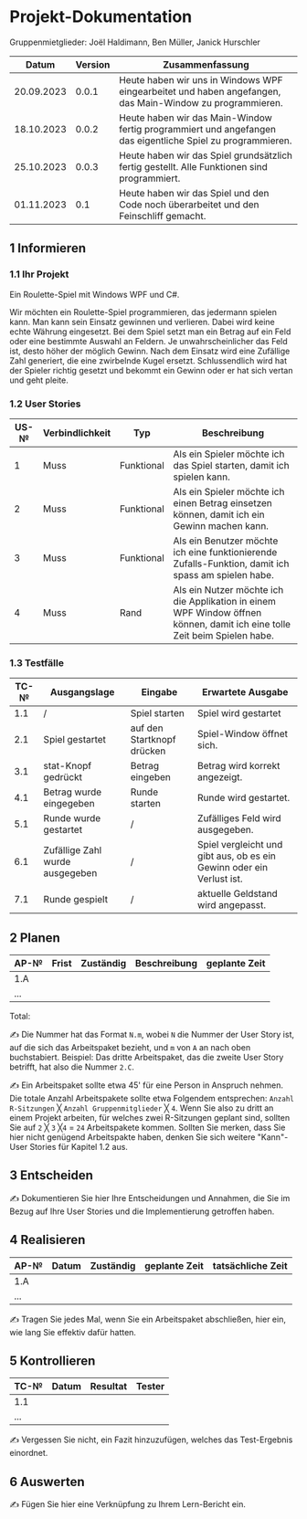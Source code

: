 # Projekt-Dokumentation


Gruppenmietglieder:
Joël Haldimann, 
Ben Müller, 
Janick Hurschler


| Datum | Version | Zusammenfassung                                              |
| ----- | ------- | ------------------------------------------------------------ |
|   20.09.2023    | 0.0.1   | Heute haben wir uns in Windows WPF eingearbeitet und haben angefangen, das Main-Window zu programmieren. |
|    18.10.2023   | 0.0.2    |    Heute haben wir das Main-Window fertig programmiert und angefangen das eigentliche Spiel zu programmieren.      |                                                    |
|    25.10.2023   | 0.0.3   |              Heute haben wir das Spiel grundsätzlich fertig gestellt. Alle Funktionen sind programmiert.|                                                |
|01.11.2023|0.1|Heute haben wir das Spiel und den Code noch überarbeitet und den Feinschliff gemacht.|

## 1 Informieren

### 1.1 Ihr Projekt

Ein Roulette-Spiel mit Windows WPF und C#.

Wir möchten ein Roulette-Spiel programmieren, das jedermann spielen kann. Man kann sein Einsatz gewinnen und verlieren. Dabei wird keine echte Währung eingesetzt. Bei dem Spiel setzt man ein Betrag auf ein Feld oder eine bestimmte Auswahl an Feldern. Je unwahrscheinlicher das Feld ist, desto höher der möglich Gewinn. Nach dem Einsatz wird eine Zufällige Zahl generiert, die eine zwirbelnde Kugel ersetzt. Schlussendlich wird hat der Spieler richtig gesetzt und bekommt ein Gewinn oder er hat sich vertan und geht pleite.


### 1.2 User Stories

| US-№ | Verbindlichkeit | Typ  | Beschreibung                       |
| ---- | --------------- | ---- | ---------------------------------- |
| 1    |       Muss          |   Funktional   | Als ein Spieler möchte ich das Spiel starten, damit ich spielen kann. |
| 2  |  Muss               |   Funktional   |     Als ein Spieler möchte ich einen Betrag einsetzen können, damit ich ein Gewinn machen kann.                               |
|3|Muss|Funktional|Als ein Benutzer möchte ich eine funktionierende Zufalls-Funktion, damit ich spass am spielen habe.|
|4|Muss|Rand|Als ein Nutzer möchte ich die Applikation in einem WPF Window öffnen können, damit ich eine tolle Zeit beim Spielen habe.|


### 1.3 Testfälle

| TC-№ | Ausgangslage | Eingabe | Erwartete Ausgabe |
| ---- | ------------ | ------- | ----------------- |
| 1.1  |     /         |   Spiel starten     |      Spiel wird gestartet             |
| 2.1  |  Spiel gestartet             |     auf den Startknopf drücken    |   Spiel-Window öffnet sich.                |
| 3.1  |       stat-Knopf gedrückt       |    Betrag eingeben     |         Betrag wird korrekt angezeigt.          |
| 4.1  |       Betrag wurde eingegeben       |    Runde starten     |        Runde wird gestartet.           |
| 5.1  |      Runde wurde gestartet        |    /     |       Zufälliges Feld wird ausgegeben.            |
| 6.1  |       Zufällige Zahl wurde ausgegeben       |    /     |         Spiel vergleicht und gibt aus, ob es ein Gewinn oder ein Verlust ist.          |
| 7.1  |      Runde gespielt        |    /     |         aktuelle Geldstand wird angepasst.          |

## 2 Planen

| AP-№ | Frist | Zuständig | Beschreibung | geplante Zeit |
| ---- | ----- | --------- | ------------ | ------------- |
| 1.A  |       |           |              |               |
| ...  |       |           |              |               |

Total: 

✍️ Die Nummer hat das Format `N.m`, wobei `N` die Nummer der User Story ist, auf die sich das Arbeitspaket bezieht, und `m` von `A` an nach oben buchstabiert. Beispiel: Das dritte Arbeitspaket, das die zweite User Story betrifft, hat also die Nummer `2.C`.

✍️ Ein Arbeitspaket sollte etwa 45' für eine Person in Anspruch nehmen. Die totale Anzahl Arbeitspakete sollte etwa Folgendem entsprechen: `Anzahl R-Sitzungen` ╳ `Anzahl Gruppenmitglieder` ╳ `4`. Wenn Sie also zu dritt an einem Projekt arbeiten, für welches zwei R-Sitzungen geplant sind, sollten Sie auf `2` ╳ `3` ╳`4` = `24` Arbeitspakete kommen. Sollten Sie merken, dass Sie hier nicht genügend Arbeitspakte haben, denken Sie sich weitere "Kann"-User Stories für Kapitel 1.2 aus.

## 3 Entscheiden

✍️ Dokumentieren Sie hier Ihre Entscheidungen und Annahmen, die Sie im Bezug auf Ihre User Stories und die Implementierung getroffen haben.

## 4 Realisieren

| AP-№ | Datum | Zuständig | geplante Zeit | tatsächliche Zeit |
| ---- | ----- | --------- | ------------- | ----------------- |
| 1.A  |       |           |               |                   |
| ...  |       |           |               |                   |

✍️ Tragen Sie jedes Mal, wenn Sie ein Arbeitspaket abschließen, hier ein, wie lang Sie effektiv dafür hatten.

## 5 Kontrollieren

| TC-№ | Datum | Resultat | Tester |
| ---- | ----- | -------- | ------ |
| 1.1  |       |          |        |
| ...  |       |          |        |

✍️ Vergessen Sie nicht, ein Fazit hinzuzufügen, welches das Test-Ergebnis einordnet.

## 6 Auswerten

✍️ Fügen Sie hier eine Verknüpfung zu Ihrem Lern-Bericht ein.

